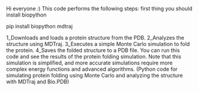 Hi everyone :)
This code performs the following steps:
first thing you should install biopython

pip install biopython mdtraj


1_Downloads and loads a protein structure from the PDB.
2_Analyzes the structure using MDTraj.
3_Executes a simple Monte Carlo simulation to fold the protein.
4_Saves the folded structure to a PDB file.
You can run this code and see the results of the protein folding simulation. Note that this simulation is simplified, and more accurate simulations require more complex energy functions and advanced algorithms.
(Python code for simulating protein folding using Monte Carlo and analyzing the structure with MDTraj and Bio.PDB)



